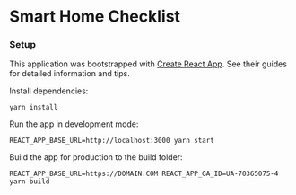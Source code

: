 # Smart Home Checklist

### Setup

This application was bootstrapped with [Create React App](https://github.com/facebookincubator/create-react-app). See their guides for detailed information and tips.

Install dependencies:
```
yarn install
```

Run the app in development mode:
```
REACT_APP_BASE_URL=http://localhost:3000 yarn start
```

Build the app for production to the build folder:
```
REACT_APP_BASE_URL=https://DOMAIN.COM REACT_APP_GA_ID=UA-70365075-4 yarn build
```